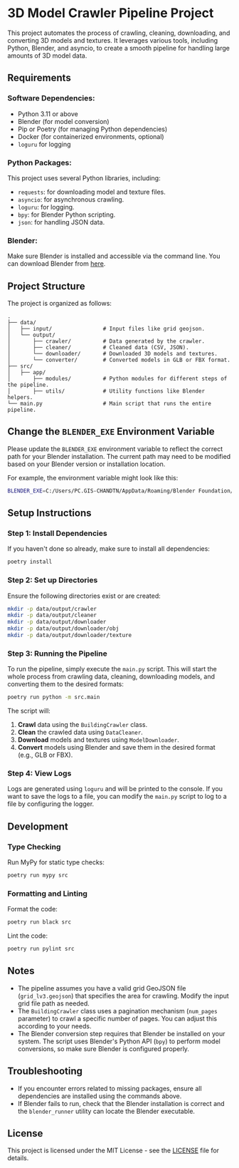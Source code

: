 
# 3D Model Crawler Pipeline Project

This project automates the process of crawling, cleaning, downloading, and converting 3D models and textures. It leverages various tools, including Python, Blender, and asyncio, to create a smooth pipeline for handling large amounts of 3D model data. 

## Requirements

### Software Dependencies:
- Python 3.11 or above
- Blender (for model conversion)
- Pip or Poetry (for managing Python dependencies)
- Docker (for containerized environments, optional)
- `loguru` for logging

### Python Packages:
This project uses several Python libraries, including:
- `requests`: for downloading model and texture files.
- `asyncio`: for asynchronous crawling.
- `loguru`: for logging.
- `bpy`: for Blender Python scripting.
- `json`: for handling JSON data.

### Blender:
Make sure Blender is installed and accessible via the command line. You can download Blender from [here](https://www.blender.org/download/).

## Project Structure

The project is organized as follows:

```
.
├── data/
│   ├── input/                # Input files like grid geojson.
│   └── output/
│       ├── crawler/          # Data generated by the crawler.
│       ├── cleaner/          # Cleaned data (CSV, JSON).
│       └── downloader/       # Downloaded 3D models and textures.
│       └── converter/        # Converted models in GLB or FBX format.
├── src/
│   ├── app/
│       ├── modules/          # Python modules for different steps of the pipeline.
│       ├── utils/            # Utility functions like Blender helpers.
└── main.py                   # Main script that runs the entire pipeline.
```

## Change the `BLENDER_EXE` Environment Variable

Please update the `BLENDER_EXE` environment variable to reflect the correct path for your Blender installation. The current path may need to be modified based on your Blender version or installation location.

For example, the environment variable might look like this:

```bash
BLENDER_EXE=C:/Users/PC.GIS-CHANDTN/AppData/Roaming/Blender Foundation/Blender/4.3/scripts/modules
```

## Setup Instructions

### Step 1: Install Dependencies

If you haven't done so already, make sure to install all dependencies:

```bash
poetry install
```

### Step 2: Set up Directories

Ensure the following directories exist or are created:

```bash
mkdir -p data/output/crawler
mkdir -p data/output/cleaner
mkdir -p data/output/downloader
mkdir -p data/output/downloader/obj
mkdir -p data/output/downloader/texture
```

### Step 3: Running the Pipeline

To run the pipeline, simply execute the `main.py` script. This will start the whole process from crawling data, cleaning, downloading models, and converting them to the desired formats:

```bash
poetry run python -m src.main
```

The script will:

1. **Crawl** data using the `BuildingCrawler` class.
2. **Clean** the crawled data using `DataCleaner`.
3. **Download** models and textures using `ModelDownloader`.
4. **Convert** models using Blender and save them in the desired format (e.g., GLB or FBX).

### Step 4: View Logs

Logs are generated using `loguru` and will be printed to the console. If you want to save the logs to a file, you can modify the `main.py` script to log to a file by configuring the logger.

## Development

### Type Checking

Run MyPy for static type checks:
```bash
poetry run mypy src
```

### Formatting and Linting

Format the code:
```bash
poetry run black src
```

Lint the code:
```bash
poetry run pylint src
```

## Notes

- The pipeline assumes you have a valid grid GeoJSON file (`grid_lv3.geojson`) that specifies the area for crawling. Modify the input grid file path as needed.
- The `BuildingCrawler` class uses a pagination mechanism (`num_pages` parameter) to crawl a specific number of pages. You can adjust this according to your needs.
- The Blender conversion step requires that Blender be installed on your system. The script uses Blender's Python API (`bpy`) to perform model conversions, so make sure Blender is configured properly.

## Troubleshooting

- If you encounter errors related to missing packages, ensure all dependencies are installed using the commands above.
- If Blender fails to run, check that the Blender installation is correct and the `blender_runner` utility can locate the Blender executable.

## License

This project is licensed under the MIT License - see the [LICENSE](LICENSE) file for details.
